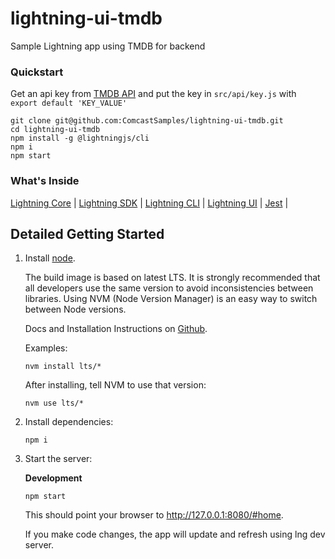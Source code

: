 # lightning-ui-tmdb

Sample Lightning app using TMDB for backend

### Quickstart

Get an api key from [TMDB API](https://developers.themoviedb.org/3/getting-started/introduction)
and put the key in `src/api/key.js` with `export default 'KEY_VALUE'`

```
git clone git@github.com:ComcastSamples/lightning-ui-tmdb.git
cd lightning-ui-tmdb
npm install -g @lightningjs/cli
npm i
npm start
```

### What's Inside
[Lightning Core](https://github.com/rdkcentral/Lightning) |
[Lightning SDK](https://github.com/rdkcentral/Lightning-SDK) |
[Lightning CLI](https://github.com/rdkcentral/Lightning-CLI) |
[Lightning UI](https://github.com/rdkcentral/Lightning-UI-Components) |
[Jest](https://jestjs.io/) |

## Detailed Getting Started

1. Install [node](https://nodejs.org/en/download/).

    The build image is based on latest LTS. It is strongly recommended that all developers use the same version to avoid inconsistencies between libraries.  Using NVM (Node Version Manager) is an easy way to switch between Node versions.

    Docs and Installation Instructions on [Github](https://github.com/nvm-sh/nvm).

    Examples:

    ```
    nvm install lts/*
    ```

    After installing, tell NVM to use that version:

    ```
    nvm use lts/*
    ```

2. Install dependencies:

    ```
    npm i
    ```

3. Start the server:

    **Development**

    ```
    npm start
    ```

    This should point your browser to http://127.0.0.1:8080/#home.

    If you make code changes, the app will update and refresh using lng dev server.
